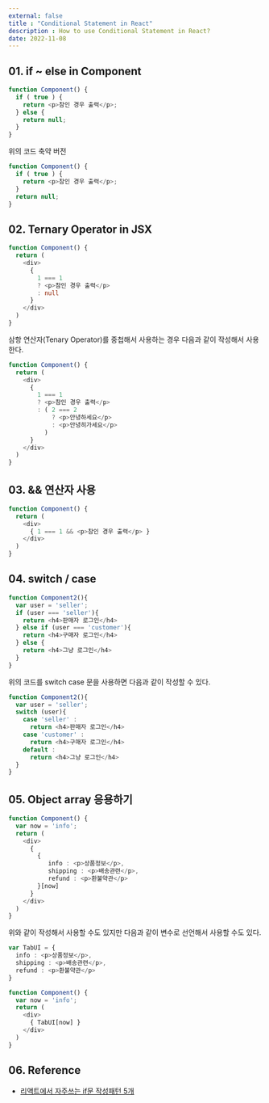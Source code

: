 ```yaml
---
external: false
title : "Conditional Statement in React"
description : How to use Conditional Statement in React?
date: 2022-11-08
---
```


## 01. if ~ else in Component

```TypeScript
function Component() {
  if ( true ) {
    return <p>참인 경우 출력</p>;
  } else {
    return null;
  }
} 
```

위의 코드 축약 버전

```TypeScript
function Component() {
  if ( true ) {
    return <p>참인 경우 출력</p>;
  } 
  return null;
} 
```

## 02. Ternary Operator in JSX

```TypeScript
function Component() {
  return (
    <div>
      {
        1 === 1
        ? <p>참인 경우 출력</p>
        : null
      }
    </div>
  )
} 
```

삼항 연산자(Tenary Operator)를 중첩해서 사용하는 경우 다음과 같이 작성해서 사용한다.

```TypeScript
function Component() {
  return (
    <div>
      {
        1 === 1
        ? <p>참인 경우 출력</p>
        : ( 2 === 2 
            ? <p>안녕하세요</p> 
            : <p>안녕히가세요</p> 
          )
      }
    </div>
  )
} 
```

## 03. && 연산자 사용

```TypeScript
function Component() {
  return (
    <div>
      { 1 === 1 && <p>참인 경우 출력</p> }
    </div>
  )
}
```

## 04. switch / case

```TypeScript
function Component2(){
  var user = 'seller';
  if (user === 'seller'){
    return <h4>판매자 로그인</h4>
  } else if (user === 'customer'){
    return <h4>구매자 로그인</h4>
  } else {
    return <h4>그냥 로그인</h4>
  }
}
```

위의 코드를 switch case 문을 사용하면 다음과 같이 작성할 수 있다.

```TypeScript
function Component2(){
  var user = 'seller';
  switch (user){
    case 'seller' :
      return <h4>판매자 로그인</h4>
    case 'customer' :
      return <h4>구매자 로그인</h4>
    default : 
      return <h4>그냥 로그인</h4>
  }
}
```

## 05. Object array 응용하기

```TypeScript
function Component() {
  var now = 'info';
  return (
    <div>
      {
        { 
           info : <p>상품정보</p>,
           shipping : <p>배송관련</p>,
           refund : <p>환불약관</p>
        }[now]
      }
    </div>
  )
} 
```

위와 같이 작성해서 사용할 수도 있지만 다음과 같이 변수로 선언해서 사용할 수도 있다.

```TypeScript
var TabUI = { 
  info : <p>상품정보</p>,
  shipping : <p>배송관련</p>,
  refund : <p>환불약관</p>
}

function Component() {
  var now = 'info';
  return (
    <div>
      { TabUI[now] }
    </div>
  )
} 
```

## 06. Reference

- [리액트에서 자주쓰는 if문 작성패턴 5개](https://codingapple.com/unit/react-if-else-patterns-enum-switch-case/)